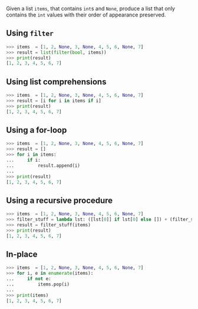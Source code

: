 Given a list `items`, that contains `int`s and `None`, produce a list that only contains the `int` values with their order of appearance preserved.

## Using `filter`
```python
>>> items  = [1, 2, None, 3, None, 4, 5, 6, None, 7]
>>> result = list(filter(bool, items))
>>> print(result)
[1, 2, 3, 4, 5, 6, 7]
```

## Using list comprehensions
```python
>>> items  = [1, 2, None, 3, None, 4, 5, 6, None, 7]
>>> result = [i for i in items if i]
>>> print(result)
[1, 2, 3, 4, 5, 6, 7]
```

## Using a for-loop
```python
>>> items  = [1, 2, None, 3, None, 4, 5, 6, None, 7]
>>> result = []
>>> for i in items:
...     if i:
...         result.append(i)
...
>>> print(result)
[1, 2, 3, 4, 5, 6, 7]
```

## Using a recursive procedure
```python
>>> items  = [1, 2, None, 3, None, 4, 5, 6, None, 7]
>>> filter_stuff = lambda lst: ([lst[0]] if lst[0] else []) + (filter_stuff(lst[1:]) if lst[1:] else [])
>>> result = filter_stuff(items)
>>> print(result)
[1, 2, 3, 4, 5, 6, 7]
```

## In-place
```python
>>> items  = [1, 2, None, 3, None, 4, 5, 6, None, 7]
>>> for i, e in enumerate(items):
...     if not e:
...         items.pop(i)
...
>>> print(items)
[1, 2, 3, 4, 5, 6, 7]
```
